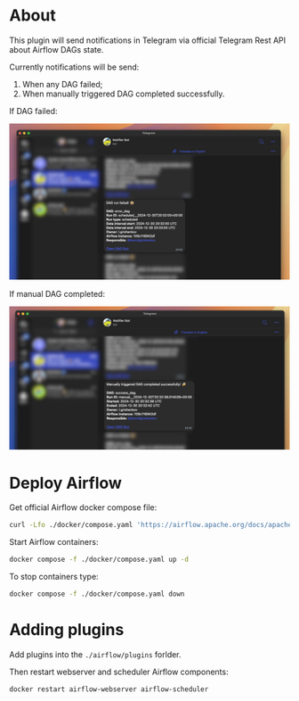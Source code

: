 # About

This plugin will send notifications in Telegram via official Telegram Rest API about Airflow DAGs state.

Currently notifications will be send:

1. When any DAG failed;
2. When manually triggered DAG completed successfully.

If DAG failed:

![failed](.github/images/failed.png)

If manual DAG completed:

![success](.github/images/success.png)


# Deploy Airflow

Get official Airflow docker compose file:

```sh
curl -Lfo ./docker/compose.yaml 'https://airflow.apache.org/docs/apache-airflow/2.10.3/docker-compose.yaml'
```

Start Airflow containers:

```sh
docker compose -f ./docker/compose.yaml up -d
```

To stop containers type:

```sh
docker compose -f ./docker/compose.yaml down
```

# Adding plugins

Add plugins into the `./airflow/plugins` forlder.

Then restart webserver and scheduler Airflow components:

```sh
docker restart airflow-webserver airflow-scheduler
```

